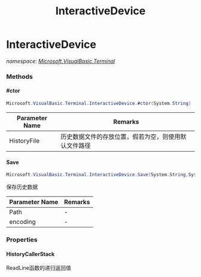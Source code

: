 ﻿---
title: InteractiveDevice
---

# InteractiveDevice
_namespace: [Microsoft.VisualBasic.Terminal](N-Microsoft.VisualBasic.Terminal.html)_



### Methods

#### #ctor
```csharp
Microsoft.VisualBasic.Terminal.InteractiveDevice.#ctor(System.String)
```


|Parameter Name|Remarks|
|--------------|-------|
|HistoryFile|历史数据文件的存放位置，假若为空，则使用默认文件路径|


#### Save
```csharp
Microsoft.VisualBasic.Terminal.InteractiveDevice.Save(System.String,System.Text.Encoding)
```
保存历史数据

|Parameter Name|Remarks|
|--------------|-------|
|Path|-|
|encoding|-|




### Properties

#### HistoryCallerStack
ReadLine函数的递归返回值

